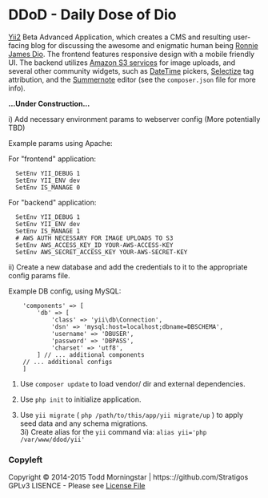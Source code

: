 # DDoD - Daily Dose of Dio

[Yii2](https://github.com/yiisoft/yii2) Beta Advanced Application, which creates a CMS and resulting user-facing blog for discussing the awesome and enigmatic human being [Ronnie James Dio](http://ronniejamesdio.com/). The frontend features responsive design with a mobile friendly UI. The backend utilizes [Amazon S3 services](https://github.com/aws/aws-sdk-php) for image uploads, and several other community widgets, such as [DateTime](https://github.com/2amigos/yii2-date-time-picker-widget) pickers, [Selectize](https://github.com/2amigos/yii2-selectize-widget) tag attribution, and the [Summernote](https://github.com/zelenin/yii2-summernote-widget) editor (see the `composer.json` file for more info).

**...Under Construction...**

i) Add necessary environment params to webserver config (More potentially TBD)

Example params using Apache:

For "frontend" application:
````
  SetEnv YII_DEBUG 1
  SetEnv YII_ENV dev
  SetEnv IS_MANAGE 0
````

For "backend" application:

````
  SetEnv YII_DEBUG 1
  SetEnv YII_ENV dev
  SetEnv IS_MANAGE 1
  # AWS AUTH NECESSARY FOR IMAGE UPLOADS TO S3
  SetEnv AWS_ACCESS_KEY_ID YOUR-AWS-ACCESS-KEY
  SetEnv AWS_SECRET_ACCESS_KEY YOUR-AWS-SECRET-KEY
````

ii) Create a new database and add the credentials to it to the appropriate config params file.

Example DB config, using MySQL: 
````
    'components' => [
        'db' => [
            'class' => 'yii\db\Connection',
            'dsn' => 'mysql:host=localhost;dbname=DBSCHEMA',
            'username' => 'DBUSER',
            'password' => 'DBPASS',
            'charset' => 'utf8',
        ] // ... additional components
    // ... additional configs
    ]
````

1) Use `composer update` to load vendor/ dir and external dependencies.

2) Use `php init` to initialize application.

3) Use `yii migrate` ( `php /path/to/this/app/yii migrate/up` ) to apply seed data and any schema migrations.  
  3i) Create alias for the `yii` command via: `alias yii='php /var/www/ddod/yii'`


### Copyleft

Copyright :copyright: 2014-2015 Todd Morningstar | https:://github.com/Stratigos
GPLv3 LISENCE - Please see [License File](LICENSE.md)  
